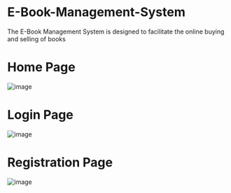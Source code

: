 # E-Book-Management-System
The E-Book Management System is designed to facilitate the online buying and selling of books

# Home Page
![image](https://github.com/Rohit-Jagadale/E-Book-Management-System/assets/163968622/7df2f254-e780-4b10-a450-4e0fea0adad3)

# Login Page
![image](https://github.com/Rohit-Jagadale/E-Book-Management-System/assets/163968622/e75674a2-421d-445d-8ed8-7990696a0c29)

# Registration Page
![image](https://github.com/Rohit-Jagadale/E-Book-Management-System/assets/163968622/d2db5316-b8b4-432d-a6f3-5cd227eed392)

